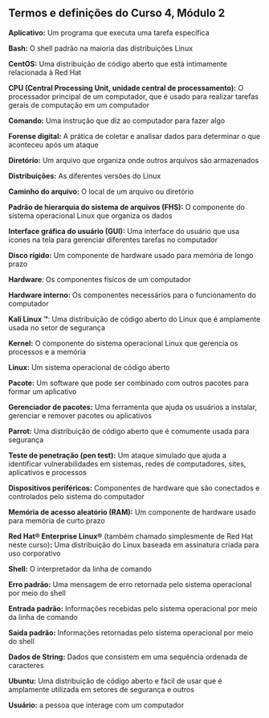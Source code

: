## **Termos e definições do Curso 4, Módulo 2**

**Aplicativo:** Um programa que executa uma tarefa específica

**Bash:** O shell padrão na maioria das distribuições Linux

**CentOS:** Uma distribuição de código aberto que está intimamente relacionada à Red Hat

**CPU (Central Processing Unit, unidade central de processamento):** O processador principal de um computador, que é usado para realizar tarefas gerais de computação em um computador

**Comando:** Uma instrução que diz ao computador para fazer algo

**Forense digital:** A prática de coletar e analisar dados para determinar o que aconteceu após um ataque

**Diretório:** Um arquivo que organiza onde outros arquivos são armazenados

**Distribuições:** As diferentes versões do Linux

**Caminho do arquivo:** O local de um arquivo ou diretório

**Padrão de hierarquia do sistema de arquivos (FHS):** O componente do sistema operacional Linux que organiza os dados

**Interface gráfica do usuário (GUI):** Uma interface do usuário que usa ícones na tela para gerenciar diferentes tarefas no computador

**Disco rígido:** Um componente de hardware usado para memória de longo prazo

**Hardware**: Os componentes físicos de um computador

**Hardware interno:** Os componentes necessários para o funcionamento do computador

**Kali Linux ™**: Uma distribuição de código aberto do Linux que é amplamente usada no setor de segurança

**Kernel:** O componente do sistema operacional Linux que gerencia os processos e a memória

**Linux:** Um sistema operacional de código aberto

**Pacote:** Um software que pode ser combinado com outros pacotes para formar um aplicativo

**Gerenciador de pacotes:** Uma ferramenta que ajuda os usuários a instalar, gerenciar e remover pacotes ou aplicativos

**Parrot:** Uma distribuição de código aberto que é comumente usada para segurança

**Teste de penetração (pen test):** Um ataque simulado que ajuda a identificar vulnerabilidades em sistemas, redes de computadores, sites, aplicativos e processos

**Dispositivos periféricos:** Componentes de hardware que são conectados e controlados pelo sistema do computador

**Memória de acesso aleatório (RAM):** Um componente de hardware usado para memória de curto prazo

**Red Hat® Enterprise Linux®** (também chamado simplesmente de Red Hat neste curso)**:** Uma distribuição do Linux baseada em assinatura criada para uso corporativo

**Shell:** O interpretador da linha de comando

**Erro padrão:** Uma mensagem de erro retornada pelo sistema operacional por meio do shell

**Entrada padrão:** Informações recebidas pelo sistema operacional por meio da linha de comando

**Saída padrão:** Informações retornadas pelo sistema operacional por meio do shell

**Dados de String:** Dados que consistem em uma sequência ordenada de caracteres

**Ubuntu:** Uma distribuição de código aberto e fácil de usar que é amplamente utilizada em setores de segurança e outros

**Usuário:** a pessoa que interage com um computador